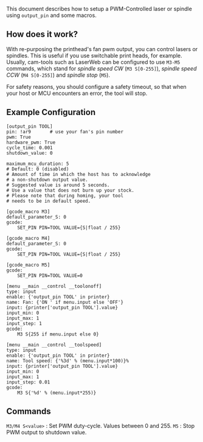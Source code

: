 This document describes how to setup a PWM-Controlled laser or spindle
using `output_pin` and some macros.


## How does it work?
With re-purposing the printhead's fan pwm output, you can control
lasers or spindles.
This is useful if you use switchable print heads, for example.
Usually, cam-tools such as LaserWeb can be configured to use `M3-M5`
commands, which stand for _spindle speed CW_ (`M3 S[0-255]`),
_spindle speed CCW_ (`M4 S[0-255]`) and _spindle stop_ (`M5`).

For safety reasons, you should configure a safety timeout,
so that when your host or MCU encounters an error, the tool will stop.


## Example Configuration
    [output_pin TOOL]
    pin: !ar9       # use your fan's pin number
    pwm: True
    hardware_pwm: True
    cycle_time: 0.001
    shutdown_value: 0

    maximum_mcu_duration: 5
    # Default: 0 (disabled)
    # Amount of time in which the host has to acknowledge
    # a non-shutdown output value.
    # Suggested value is around 5 seconds.
    # Use a value that does not burn up your stock.
    # Please note that during homing, your tool
    # needs to be in default speed.

    [gcode_macro M3]
    default_parameter_S: 0
    gcode:
        SET_PIN PIN=TOOL VALUE={S|float / 255}

    [gcode_macro M4]
    default_parameter_S: 0
    gcode:
        SET_PIN PIN=TOOL VALUE={S|float / 255}

    [gcode_macro M5]
    gcode:
        SET_PIN PIN=TOOL VALUE=0

    [menu __main __control __toolonoff]
    type: input
    enable: {'output_pin TOOL' in printer}
    name: Fan: {'ON ' if menu.input else 'OFF'}
    input: {printer['output_pin TOOL'].value}
    input_min: 0
    input_max: 1
    input_step: 1
    gcode:
        M3 S{255 if menu.input else 0}

    [menu __main __control __toolspeed]
    type: input
    enable: {'output_pin TOOL' in printer}
    name: Tool speed: {'%3d' % (menu.input*100)}%
    input: {printer['output_pin TOOL'].value}
    input_min: 0
    input_max: 1
    input_step: 0.01
    gcode:
        M3 S{'%d' % (menu.input*255)}

## Commands

`M3/M4 S<value>` : Set PWM duty-cycle. Values between 0 and 255.
`M5` : Stop PWM output to shutdown value.
